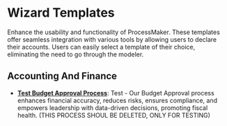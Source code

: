 # Wizard Templates
 Enhance the usability and functionality of ProcessMaker. These templates offer seamless integration with various tools by allowing users to declare their accounts. Users can easily select a template of their choice, eliminating the need to go through the modeler.
## Accounting And Finance
- **[Test Budget Approval Process](/./accounting-and-finance/budget-approval.json)**: Test - Our Budget Approval process enhances financial accuracy, reduces risks, ensures compliance, and empowers leadership with data-driven decisions, promoting fiscal health. (THIS PROCESS SHOUL BE DELETED, ONLY FOR TESTING)
